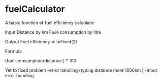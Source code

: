 # fuelCalculator


A basic function of fuel efficiency calculator 

Input 
Distance               by km 
Fuel-consumption    by litre


Output 
Fuel efficiency    => toFixed(2)


Formula

 (fuel-consumption/distance ) * 100 



Yet to fixed problem 
-error handling  (typing distance more 1000km )
-inout error handling 
